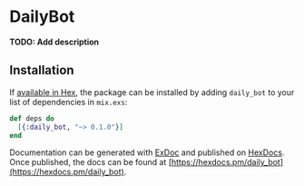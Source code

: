 # DailyBot

**TODO: Add description**

## Installation

If [available in Hex](https://hex.pm/docs/publish), the package can be installed
by adding `daily_bot` to your list of dependencies in `mix.exs`:

```elixir
def deps do
  [{:daily_bot, "~> 0.1.0"}]
end
```

Documentation can be generated with [ExDoc](https://github.com/elixir-lang/ex_doc)
and published on [HexDocs](https://hexdocs.pm). Once published, the docs can
be found at [https://hexdocs.pm/daily_bot](https://hexdocs.pm/daily_bot).

